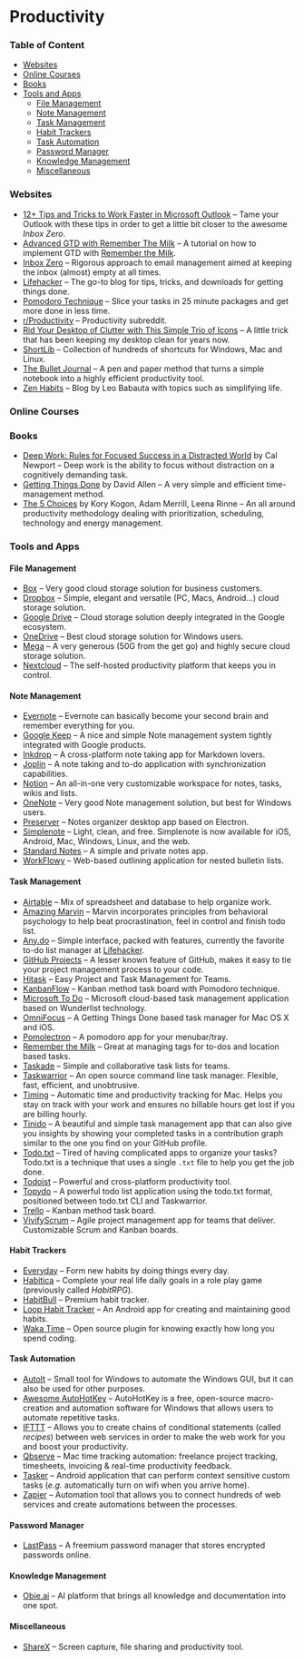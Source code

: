 # Productivity

### Table of Content

- [Websites](https://github.com/jyguyomarch/awesome-productivity#websites)
- [Online Courses](https://github.com/jyguyomarch/awesome-productivity#online-courses)
- [Books](https://github.com/jyguyomarch/awesome-productivity#books)
- [Tools and Apps](https://github.com/jyguyomarch/awesome-productivity#tools-and-apps)
  - [File Management](https://github.com/jyguyomarch/awesome-productivity#file-management)
  - [Note Management](https://github.com/jyguyomarch/awesome-productivity#note-management)
  - [Task Management](https://github.com/jyguyomarch/awesome-productivity#task-management)
  - [Habit Trackers](https://github.com/jyguyomarch/awesome-productivity#habit-trackers)
  - [Task Automation](https://github.com/jyguyomarch/awesome-productivity#task-automation)
  - [Password Manager](https://github.com/jyguyomarch/awesome-productivity#password-manager)
  - [Knowledge Management](https://github.com/jyguyomarch/awesome-productivity#knowledge-management)
  - [Miscellaneous](https://github.com/jyguyomarch/awesome-productivity#miscellaneous)

### Websites

- [12+ Tips and Tricks to Work Faster in Microsoft Outlook](http://lifehacker.com/12-tips-and-tricks-to-work-faster-in-microsoft-outlook-1540483009) – Tame your Outlook with these tips in order to get a little bit closer to the awesome _Inbox Zero_.
- [Advanced GTD with Remember The Milk](http://blog.rememberthemilk.com/post/116665489183/guest-post-advanced-gtd-with-remember-the-milk) – A tutorial on how to implement GTD with [Remember the Milk](https://www.rememberthemilk.com/).
- [Inbox Zero](http://www.43folders.com/izero) – Rigorous approach to email management aimed at keeping the inbox \(almost\) empty at all times.
- [Lifehacker](http://lifehacker.com/) – The go-to blog for tips, tricks, and downloads for getting things done.
- [Pomodoro Technique](http://pomodorotechnique.com/) – Slice your tasks in 25 minute packages and get more done in less time.
- [r/Productivity](https://www.reddit.com/r/productivity/) – Productivity subreddit.
- [Rid Your Desktop of Clutter with This Simple Trio of Icons](http://lifehacker.com/5901487/rid-your-desktop-of-clutter-with-this-simple-trio-of-icons) – A little trick that has been keeping my desktop clean for years now.
- [ShortLib](https://shortlib.netlify.app/) – Collection of hundreds of shortcuts for Windows, Mac and Linux.
- [The Bullet Journal](http://bulletjournal.com/) – A pen and paper method that turns a simple notebook into a highly efficient productivity tool.
- [Zen Habits](https://zenhabits.net/) – Blog by Leo Babauta with topics such as simplifying life.

### Online Courses

### Books

- [Deep Work: Rules for Focused Success in a Distracted World](https://www.calnewport.com/books/deep-work/) by Cal Newport – Deep work is the ability to focus without distraction on a cognitively demanding task.
- [Getting Things Done](https://gettingthingsdone.com/store/product.php?productid=17035&cat=3&page) by David Allen – A very simple and efficient time-management method.
- [The 5 Choices](http://books.simonandschuster.ca/The-5-Choices/Kory-Kogon/9781476711713) by Kory Kogon, Adam Merrill, Leena Rinne – An all around productivity methodology dealing with prioritization, scheduling, technology and energy management.

### Tools and Apps

#### File Management

- [Box](https://www.box.com/) – Very good cloud storage solution for business customers.
- [Dropbox](https://www.dropbox.com/) – Simple, elegant and versatile \(PC, Macs, Android...\) cloud storage solution.
- [Google Drive](https://www.google.ca/drive/) – Cloud storage solution deeply integrated in the Google ecosystem.
- [OneDrive](https://onedrive.live.com/) – Best cloud storage solution for Windows users.
- [Mega](https://mega.nz/) – A very generous \(50G from the get go\) and highly secure cloud storage solution.
- [Nextcloud](https://nextcloud.com/) – The self-hosted productivity platform that keeps you in control.

#### Note Management

- [Evernote](https://evernote.com/) – Evernote can basically become your second brain and remember everything for you.
- [Google Keep](http://www.google.com/keep/) – A nice and simple Note management system tightly integrated with Google products.
- [Inkdrop](https://www.inkdrop.info/) – A cross-platform note taking app for Markdown lovers.
- [Joplin](https://joplinapp.org/) – A note taking and to-do application with synchronization capabilities.
- [Notion](https://www.notion.so/) – An all-in-one very customizable workspace for notes, tasks, wikis and lists.
- [OneNote](https://www.onenote.com/) – Very good Note management solution, but best for Windows users.
- [Preserver](https://github.com/hsbalar/preserver) – Notes organizer desktop app based on Electron.
- [Simplenote](https://simplenote.com/) – Light, clean, and free. Simplenote is now available for iOS, Android, Mac, Windows, Linux, and the web.
- [Standard Notes](https://standardnotes.org/) – A simple and private notes app.
- [WorkFlowy](https://workflowy.com/) – Web-based outlining application for nested bulletin lists.

#### Task Management

- [Airtable](https://airtable.com/) – Mix of spreadsheet and database to help organize work.
- [Amazing Marvin](https://www.amazingmarvin.com/) – Marvin incorporates principles from behavioral psychology to help beat procrastination, feel in control and finish todo list.
- [Any.do](http://www.any.do/) – Simple interface, packed with features, currently the favorite to-do list manager at [Lifehacker](http://lifehacker.com/5924093/five-best-to-do-list-managers).
- [GitHub Projects](https://github.com/features/project-management/) – A lesser known feature of GitHub, makes it easy to tie your project management process to your code.
- [Hitask](https://hitask.com/) – Easy Project and Task Management for Teams.
- [KanbanFlow](https://kanbanflow.com/) – Kanban method task board with Pomodoro technique.
- [Microsoft To Do](https://todo.microsoft.com/tasks/) – Microsoft cloud-based task management application based on Wunderlist technology.
- [OmniFocus](https://www.omnigroup.com/omnifocus) – A Getting Things Done based task manager for Mac OS X and iOS.
- [Pomolectron](https://github.com/amitmerchant1990/pomolectron) – A pomodoro app for your menubar/tray.
- [Remember the Milk](https://www.rememberthemilk.com/) – Great at managing tags for to-dos and location based tasks.
- [Taskade](https://taskade.com/) – Simple and collaborative task lists for teams.
- [Taskwarrior](http://taskwarrior.org/) – An open source command line task manager. Flexible, fast, efficient, and unobtrusive.
- [Timing](https://timingapp.com/) – Automatic time and productivity tracking for Mac. Helps you stay on track with your work and ensures no billable hours get lost if you are billing hourly.
- [Tinido](https://tinido.com/) – A beautiful and simple task management app that can also give you insights by showing your completed tasks in a contribution graph similar to the one you find on your GitHub profile.
- [Todo.txt](http://todotxt.com/) – Tired of having complicated apps to organize your tasks? Todo.txt is a technique that uses a single `.txt` file to help you get the job done.
- [Todoist](https://todoist.com/) – Powerful and cross-platform productivity tool.
- [Topydo](https://github.com/topydo/topydo) – A powerful todo list application using the todo.txt format, positioned between todo.txt CLI and Taskwarrior.
- [Trello](https://trello.com/) – Kanban method task board.
- [VivifyScrum](https://www.vivifyscrum.com/) – Agile project management app for teams that deliver. Customizable Scrum and Kanban boards.

#### Habit Trackers

- [Everyday](https://everyday.app/) – Form new habits by doing things every day.
- [Habitica](https://habitica.com/) – Complete your real life daily goals in a role play game \(previously called _HabitRPG_\).
- [HabitBull](http://www.habitbull.com/) – Premium habit tracker.
- [Loop Habit Tracker](https://github.com/iSoron/uhabits) – An Android app for creating and maintaining good habits.
- [Waka Time](https://wakatime.com/) – Open source plugin for knowing exactly how long you spend coding.

#### Task Automation

- [AutoIt](https://www.autoitscript.com/) – Small tool for Windows to automate the Windows GUI, but it can also be used for other purposes.
- [Awesome AutoHotKey](https://github.com/ahkscript/awesome-AutoHotkey) – AutoHotKey is a free, open-source macro-creation and automation software for Windows that allows users to automate repetitive tasks.
- [IFTTT](https://ifttt.com/) – Allows you to create chains of conditional statements \(called _recipes_\) between web services in order to make the web work for you and boost your productivity.
- [Qbserve](https://qotoqot.com/qbserve/) – Mac time tracking automation: freelance project tracking, timesheets, invoicing & real-time productivity feedback.
- [Tasker](http://tasker.dinglisch.net/) – Android application that can perform context sensitive custom tasks \(_e.g._ automatically turn on wifi when you arrive home\).
- [Zapier](https://zapier.com/) – Automation tool that allows you to connect hundreds of web services and create automations between the processes.

#### Password Manager

- [LastPass](https://lastpass.com/) – A freemium password manager that stores encrypted passwords online.

#### Knowledge Management

- [Obie.ai](https://obie.ai/) – AI platform that brings all knowledge and documentation into one spot.

#### Miscellaneous

- [ShareX](https://getsharex.com/) – Screen capture, file sharing and productivity tool.
